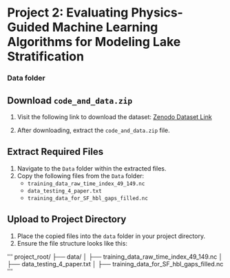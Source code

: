 # Project 2: Evaluating Physics-Guided Machine Learning Algorithms for Modeling Lake Stratification

### Data folder

## Download `code_and_data.zip`
1. Visit the following link to download the dataset:
   [Zenodo Dataset Link](https://zenodo.org/records/8293998)

2. After downloading, extract the `code_and_data.zip` file.

## Extract Required Files
1. Navigate to the `Data` folder within the extracted files.
2. Copy the following files from the `Data` folder:
   - `training_data_raw_time_index_49_149.nc`
   - `data_testing_4_paper.txt`
   - `training_data_for_SF_hbl_gaps_filled.nc`

## Upload to Project Directory
1. Place the copied files into the `data` folder in your project directory.
2. Ensure the file structure looks like this:

'''
   project_root/
   ├── data/
   │   ├── training_data_raw_time_index_49_149.nc
   │   ├── data_testing_4_paper.txt
   │   ├── training_data_for_SF_hbl_gaps_filled.nc
'''
